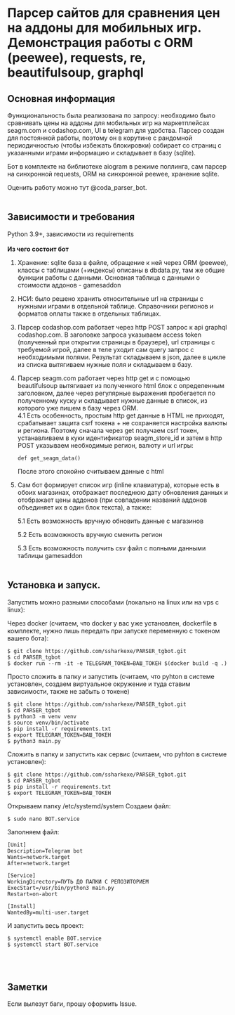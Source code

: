 # Парсер сайтов для сравнения цен на аддоны для мобильных игр. Демонстрация работы с ORM (peewee), requests, re, beautifulsoup, graphql

## Основная информация

Функциональность была реализована по запросу: необходимо было сравнивать цены на аддоны для мобильных игр на маркетплейсах seagm.com и codashop.com, UI в telegram для удобства. Парсер создан для постоянной работы, поэтому он в корутине с рандомной периодичностью (чтобы избежать блокировки) собирает со страниц с указанными играми информацию и складывает в базу (sqlite).

Бот в комплекте на библиотеке aiogram в режиме поллинга, сам парсер на синхронной requests, ORM на синхронной peewee, хранение sqlite.

Оценить работу можно тут @coda_parser_bot.
<br/><br/>
## Зависимости и требования

Python 3.9+, зависимости из requirements
<br/><br/>
**Из чего состоит бот**

1. Хранение: sqlite база в файле, обращение к ней через ORM (peewee), классы с таблицами (+индексы) описаны в dbdata.py, там же общие функции работы с данными. Основная таблица с данными о стоимости аддонов - gamesaddon
2. НСИ: было решено хранить относительные url на страницы с нужными играми в отдельной таблице. Справочники регионов и форматов оплаты также в отдельных таблицах. 
3. Парсер codashop.com работает через http POST запрос к api graphql codashop.com. В заголовке запроса указываем access token (полученный при открытии страницы в браузере), url страницы с требуемой игрой, далее в теле уходит сам query запрос с необходимыми полями. Результат складываем в json, далее в цикле из списка вытягиваем нужные поля и складываем в базу.
4. Парсер seagm.com работает через http get и c помощью beautifulsoup вытягивает из полученного html блок с определенным заголовком, далее через регулярные выражения пробегается по полученному куску и складывает нужные данные в список, из которого уже пишем в базу через ORM.  
    4.1 Есть особенность, простым http get данные в HTML не приходят, срабатывает защита csrf токена + не сохраняется настройка валюты и региона. Поэтому сначала через get получаем csrf токен, устанавливаем в куки идентификатор seagm_store_id и затем в http POST указываем необходимые регион, валюту и url игры:
    ```
    def get_seagm_data()
    ```
    После этого спокойно считываем данные с html

5. Сам бот формирует список игр (inline клавиатура), которые есть в обоих магазинах, отображает последнюю дату обновления данных и отображает цены аддонов (при совпадении названий аддонов объединяет их в один блок текста), а также:

    5.1 Есть возможность вручную обновить данные с магазинов
    
    5.2 Есть возможность вручную сменить регион
    
    5.3 Есть возможность получить csv файл с полными данными таблицы gamesaddon
<br/><br/>
## Установка и запуск.

Запустить можно разными способами (локально на linux или на vps c linux):

Через docker (считаем, что docker у вас уже установлен, dockerfile в комплекте, нужно лишь передать при запуске переменную с токеном вашего бота):
```
$ git clone https://github.com/ssharkexe/PARSER_tgbot.git
$ cd PARSER_tgbot
$ docker run --rm -it -e TELEGRAM_TOKEN=ВАШ_ТОКЕН $(docker build -q .)
```

Просто сложить в папку и запустить (считаем, что pyhton в системе установлен, создаем виртуальное окружение и туда ставим зависимости, также не забыть о токене)
```
$ git clone https://github.com/ssharkexe/PARSER_tgbot.git
$ cd PARSER_tgbot
$ python3 -m venv venv
$ source venv/bin/activate 
$ pip install -r requirements.txt 
$ export TELEGRAM_TOKEN=ВАШ_ТОКЕН
$ python3 main.py
```

Сложить в папку и запустить как сервис (считаем, что pyhton в системе установлен):
```
$ git clone https://github.com/ssharkexe/PARSER_tgbot.git
$ cd PARSER_tgbot
$ pip install -r requirements.txt
$ export TELEGRAM_TOKEN=ВАШ_ТОКЕН
```

Открываем папку /etc/systemd/system
Создаем файл:
```
$ sudo nano BOT.service
```
Заполняем файл:
```
[Unit]
Description=Telegram bot
Wants=network.target
After=network.target

[Service]
WorkingDirectory=ПУТЬ ДО ПАПКИ С РЕПОЗИТОРИЕМ
ExecStart=/usr/bin/python3 main.py
Restart=on-abort

[Install]
WantedBy=multi-user.target
```
И запустить весь проект:
```
$ systemctl enable BOT.service
$ systemctl start BOT.service
```

<br/><br/>
## Заметки
Если вылезут баги, прошу оформить Issue.